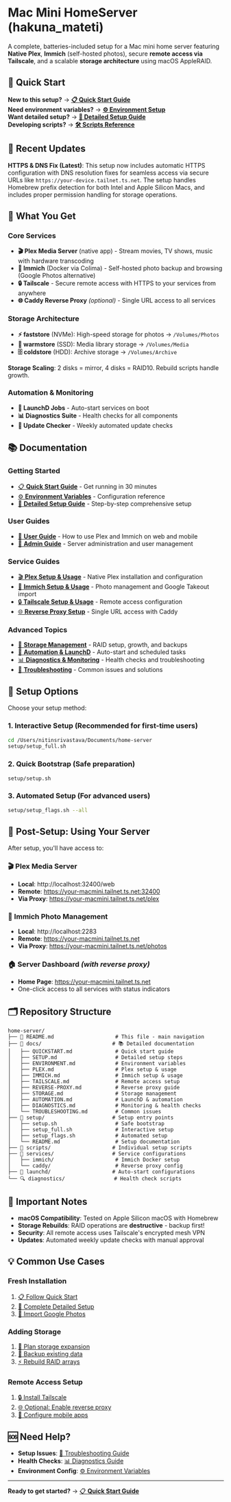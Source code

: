 # Mac Mini HomeServer (hakuna_mateti)

A complete, batteries-included setup for a Mac mini home server featuring **Native Plex**, **Immich** (self-hosted photos), secure **remote access via Tailscale**, and a scalable **storage architecture** using macOS AppleRAID.

## 🚀 Quick Start

**New to this setup?** → [**📋 Quick Start Guide**](docs/QUICKSTART.md)  
**Need environment variables?** → [**⚙️ Environment Setup**](docs/ENVIRONMENT.md)  
**Want detailed setup?** → [**📖 Detailed Setup Guide**](docs/SETUP.md)  
**Developing scripts?** → [**🛠️ Scripts Reference**](scripts/README.md)

## 🔧 Recent Updates

**HTTPS & DNS Fix (Latest)**: This setup now includes automatic HTTPS configuration with DNS resolution fixes for seamless access via secure URLs like `https://your-device.tailnet.ts.net`. The setup handles Homebrew prefix detection for both Intel and Apple Silicon Macs, and includes proper permission handling for storage operations.

## 📁 What You Get

### Core Services
- **🎬 Plex Media Server** (native app) - Stream movies, TV shows, music with hardware transcoding
- **📸 Immich** (Docker via Colima) - Self-hosted photo backup and browsing (Google Photos alternative)
- **🔒 Tailscale** - Secure remote access with HTTPS to your services from anywhere
- **🌐 Caddy Reverse Proxy** *(optional)* - Single URL access to all services

### Storage Architecture
- **⚡ faststore** (NVMe): High-speed storage for photos → `/Volumes/Photos`
- **💾 warmstore** (SSD): Media library storage → `/Volumes/Media`  
- **🗄️ coldstore** (HDD): Archive storage → `/Volumes/Archive`

**Storage Scaling**: 2 disks = mirror, 4 disks = RAID10. Rebuild scripts handle growth.

### Automation & Monitoring
- **🤖 LaunchD Jobs** - Auto-start services on boot
- **📊 Diagnostics Suite** - Health checks for all components
- **🔄 Update Checker** - Weekly automated update checks

## 📚 Documentation

### Getting Started
- [📋 **Quick Start Guide**](docs/QUICKSTART.md) - Get running in 30 minutes
- [⚙️ **Environment Variables**](docs/ENVIRONMENT.md) - Configuration reference
- [📖 **Detailed Setup Guide**](docs/SETUP.md) - Step-by-step comprehensive setup

### User Guides
- [📱 **User Guide**](USER-GUIDE.md) - How to use Plex and Immich on web and mobile
- [🔧 **Admin Guide**](ADMIN-GUIDE.md) - Server administration and user management

### Service Guides  
- [🎬 **Plex Setup & Usage**](docs/PLEX.md) - Native Plex installation and configuration
- [📸 **Immich Setup & Usage**](docs/IMMICH.md) - Photo management and Google Takeout import
- [🔒 **Tailscale Setup & Usage**](docs/TAILSCALE.md) - Remote access configuration
- [🌐 **Reverse Proxy Setup**](docs/REVERSE-PROXY.md) - Single URL access with Caddy

### Advanced Topics
- [💾 **Storage Management**](docs/STORAGE.md) - RAID setup, growth, and backups
- [🤖 **Automation & LaunchD**](docs/AUTOMATION.md) - Auto-start and scheduled tasks
- [📊 **Diagnostics & Monitoring**](docs/DIAGNOSTICS.md) - Health checks and troubleshooting
- [🔧 **Troubleshooting**](docs/TROUBLESHOOTING.md) - Common issues and solutions

## 🎯 Setup Options

Choose your setup method:

### 1. Interactive Setup (Recommended for first-time users)
```bash
cd /Users/nitinsrivastava/Documents/home-server
setup/setup_full.sh
```

### 2. Quick Bootstrap (Safe preparation)
```bash
setup/setup.sh
```

### 3. Automated Setup (For advanced users)
```bash
setup/setup_flags.sh --all
```

## 🌟 Post-Setup: Using Your Server

After setup, you'll have access to:

### 🎬 Plex Media Server
- **Local**: http://localhost:32400/web
- **Remote**: https://your-macmini.tailnet.ts.net:32400
- **Via Proxy**: https://your-macmini.tailnet.ts.net/plex

### 📸 Immich Photo Management  
- **Local**: http://localhost:2283
- **Remote**: https://your-macmini.tailnet.ts.net
- **Via Proxy**: https://your-macmini.tailnet.ts.net/photos

### 🏠 Server Dashboard *(with reverse proxy)*
- **Home Page**: https://your-macmini.tailnet.ts.net
- One-click access to all services with status indicators

## 🗂️ Repository Structure

```
home-server/
├── 📄 README.md                    # This file - main navigation
├── 📁 docs/                       # 📚 Detailed documentation
│   ├── QUICKSTART.md              # Quick start guide
│   ├── SETUP.md                   # Detailed setup steps
│   ├── ENVIRONMENT.md             # Environment variables
│   ├── PLEX.md                    # Plex setup & usage
│   ├── IMMICH.md                  # Immich setup & usage
│   ├── TAILSCALE.md               # Remote access setup
│   ├── REVERSE-PROXY.md           # Reverse proxy guide
│   ├── STORAGE.md                 # Storage management
│   ├── AUTOMATION.md              # LaunchD & automation
│   ├── DIAGNOSTICS.md             # Monitoring & health checks
│   └── TROUBLESHOOTING.md         # Common issues
├── 🔧 setup/                      # Setup entry points
│   ├── setup.sh                   # Safe bootstrap
│   ├── setup_full.sh              # Interactive setup
│   ├── setup_flags.sh             # Automated setup
│   └── README.md                  # Setup documentation
├── 📜 scripts/                    # Individual setup scripts
├── 🐳 services/                   # Service configurations
│   ├── immich/                    # Immich Docker setup
│   └── caddy/                     # Reverse proxy config
├── 🤖 launchd/                    # Auto-start configurations
└── 🔍 diagnostics/                # Health check scripts
```

## 🚨 Important Notes

- **macOS Compatibility**: Tested on Apple Silicon macOS with Homebrew
- **Storage Rebuilds**: RAID operations are **destructive** - backup first!
- **Security**: All remote access uses Tailscale's encrypted mesh VPN
- **Updates**: Automated weekly update checks with manual approval

## 💡 Common Use Cases

### Fresh Installation
1. [📋 Follow Quick Start](docs/QUICKSTART.md)
2. [📖 Complete Detailed Setup](docs/SETUP.md) 
3. [📸 Import Google Photos](docs/IMMICH.md#google-takeout-import)

### Adding Storage
1. [💾 Plan storage expansion](docs/STORAGE.md#scaling-storage)
2. [🔧 Backup existing data](docs/STORAGE.md#backup-and-restore)
3. [⚡ Rebuild RAID arrays](docs/STORAGE.md#rebuilding-arrays)

### Remote Access Setup
1. [🔒 Install Tailscale](docs/TAILSCALE.md)
2. [🌐 Optional: Enable reverse proxy](docs/REVERSE-PROXY.md)
3. [📱 Configure mobile apps](docs/TAILSCALE.md#mobile-setup)

## 🆘 Need Help?

- **Setup Issues**: [🔧 Troubleshooting Guide](docs/TROUBLESHOOTING.md)
- **Health Checks**: [📊 Diagnostics Guide](docs/DIAGNOSTICS.md)
- **Environment Config**: [⚙️ Environment Variables](docs/ENVIRONMENT.md)

---

**Ready to get started?** → [📋 **Quick Start Guide**](docs/QUICKSTART.md)